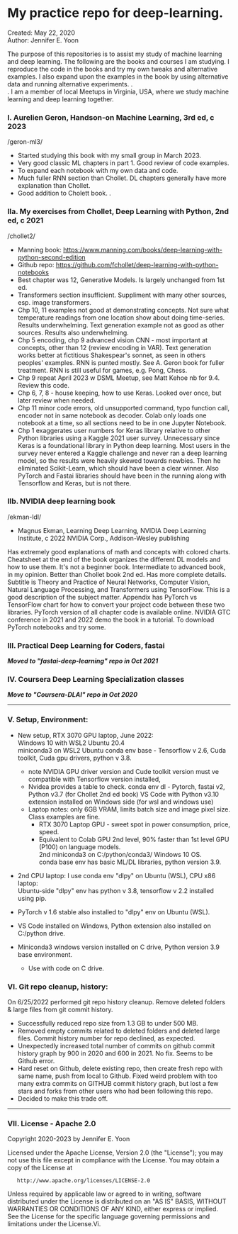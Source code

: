 # My practice repo for deep-learning.  

Created: May 22, 2020  
Author: Jennifer E. Yoon  


The purpose of this repositories is to assist my study of machine learning and deep learning.  The following are the books and courses I am studying.  I reproduce the code in the books and try my own tweaks and alternative examples.  I also expand upon the examples in the book by using alternative data and running alternative experiments.  .  
.   I am a member of local Meetups in Virginia, USA, where we study machine learning and deep learning together.  


### I. Aurelien Geron, Handson-on Machine Learning, 3rd ed, c 2023  
/geron-ml3/ 

  * Started studying this book with my small group in March 2023. 
  * Very good classic ML chapters in part 1. Good review of code examples.  
  * To expand each notebook with my own data and code.    
  * Much fuller RNN section than Chollet. DL chapters generally have more explanation than Chollet.  
  * Good addition to Cholett book.  .     


### IIa. My exercises from Chollet, Deep Learning with Python, 2nd ed, c 2021       
/chollet2/

  * Manning book:  https://www.manning.com/books/deep-learning-with-python-second-edition  
  * Github repo:  https://github.com/fchollet/deep-learning-with-python-notebooks  
  * Best chapter was 12, Generative Models. Is largely unchanged from 1st ed.  
  * Transformers section insufficient. Suppliment with many other sources, esp. image transformers.  
  * Chp 10, 11 examples not good at demonstrating concepts. Not sure what temperature readings from one location show about doing time-series. Results underwhelming. Text generation example not as good as other sources. Results also underwhelming.  
  * Chp 5 encoding, chp 9 advanced vision CNN - most important at concepts, other than 12 (review encoding in VAR).  Text generation works better at fictitious Shakespear's sonnet, as seen in others peoples' examples. RNN is punted mostly. See A. Geron book for fuller treatment. RNN is still useful for games, e.g. Pong, Chess.  
  * Chp 9 repeat April 2023 w DSML Meetup, see Matt Kehoe nb for 9.4. Review this code. 
  * Chp 6, 7, 8 - house keeping, how to use Keras. Looked over once, but later review when needed.    
  * Chp 11 minor code errors, old unsupported command, typo function call, encoder not in same notebook as decoder. Colab only loads one notebook at a time, so all sections need to be in one Jupyter Notebook.  
  * Chp 1 exaggerates user numbers for Keras library relative to other Python libraries using a Kaggle 2021 user survey. Unnecessary since Keras is a foundational library in Python deep learning. 
Most users in the survey never entered a Kaggle challenge and never ran a deep learning model, so the results were heavily skewed towards newbies. Then he eliminated Scikit-Learn, which should have been a clear winner. Also PyTorch and Fastai libraries should have been in the running along with Tensorflow and Keras, but is not there.  


### IIb. NVIDIA deep learning book  
/ekman-ldl/

  * Magnus Ekman, Learning Deep Learning, NVIDIA Deep Learning Institute, c 2022 NVIDIA Corp., Addison-Wesley publishing

Has extremely good explanations of math and concepts with colored charts. Cheatsheet at the end of the book organizes the different DL models and how to use them. It's not a beginner book. Intermediate to advanced book, in my opinion.  Better than Chollet book 2nd ed.  Has more complete details.  Subtitle is Theory and Practice of Neural Networks, Computer Vision, Natural Language Processing, and Transformers using TensorFlow.  This is a good description of the subject matter.  Appendix has PyTorch vs TensorFlow chart for how to convert your project code between these two libraries. PyTorch version of all chapter code is available online.  NVIDIA GTC conference in 2021 and 2022 demo the book in a tutorial.  To download PyTorch notebooks and try some.  


### III. Practical Deep Learning for Coders, fastai 

***Moved to "fastai-deep-learning" repo in Oct 2021***  

### IV.  Coursera Deep Learning Specialization classes  

***Move to "Coursera-DLAI" repo in Oct 2020***  

---  

###  V. Setup, Environment:  

  * New setup, RTX 3070 GPU laptop, June 2022:  
    Windows 10 with WSL2 Ubuntu 20.4  
    miniconda3 on WSL2 Ubuntu
    conda env base - Tensorflow v 2.6, Cuda toolkit, Cuda gpu drivers, python v 3.8.  
       - note NVIDIA GPU driver version and Cude toolkit version must ve compatible with Tensorflow version installed,  
       - Nvidea provides a table to check.
    conda env dl - Pytorch, fastai v2, Python v3.7 (for Chollet 2nd ed book)
    VS Code with Python v3.10 extension installed on Windows side (for wsl and windows use)    
     * Laptop notes: only 6GB VRAM, limits batch size and image pixel size. Class examples are fine.  
        - RTX 3070 Laptop GPU - sweet spot in power consumption, price, speed.  
        - Equivalent to Colab GPU 2nd level, 90% faster than 1st level GPU (P100) on language models.  
    2nd miniconda3 on C:/python/conda3/ Windows 10 OS.  
    conda base env has basic ML/DL libraries, python version 3.9.   

  * 2nd CPU laptop:  I use conda env "dlpy" on Ubuntu (WSL), CPU x86 laptop:  
    Ubuntu-side "dlpy" env has python v 3.8, tensorflow v 2.2 installed using pip.  
  * PyTorch v 1.6 stable also installed to "dlpy" env on Ubuntu (WSL).  

  * VS Code installed on Windows, Python extension also installed on C:/python drive.  
  * Miniconda3 windows version installed on C drive, Python version 3.9 base environment.  
    - Use with code on C drive.  


### VI. Git repo cleanup, history:  

 On 6/25/2022 performed git repo history cleanup. Remove deleted folders & large files from git commit history.
 * Successfully reduced repo size from 1.3 GB to under 500 MB.   
 * Removed empty commits related to deleted folders and deleted large files. Commit history number for repo declined, as expected.    
 * Unexpectedly increased total number of commits on github commit history graph by 900 in 2020 and 600 in 2021.  No fix.  Seems to be Github error.  
 * Hard reset on Github, delete existing repo, then create fresh repo with same name, push from local to Github.  Fixed weird problem with too many extra commits on GITHUB commit history graph, but lost a few stars and forks from other users who had been following this repo.  
 * Decided to make this trade off.   
 
---  

###  VII. License - Apache 2.0  

   Copyright 2020-2023 by Jennifer E. Yoon

   Licensed under the Apache License, Version 2.0 (the "License");
   you may not use this file except in compliance with the License.
   You may obtain a copy of the License at

       http://www.apache.org/licenses/LICENSE-2.0

   Unless required by applicable law or agreed to in writing, software
   distributed under the License is distributed on an "AS IS" BASIS,
   WITHOUT WARRANTIES OR CONDITIONS OF ANY KIND, either express or implied.
   See the License for the specific language governing permissions and
   limitations under the License.Vi. 

